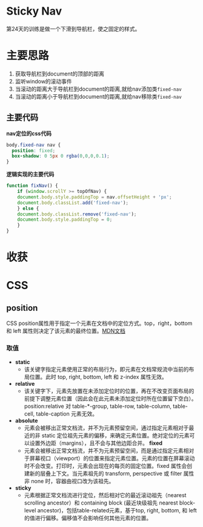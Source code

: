 # Sticky Nav
第24天的训练是做一个下滑到导航栏，使之固定的样式。


# 主要思路
1. 获取导航栏到document的顶部的距离
2. 监听window的滚动事件
3. 当滚动的距离大于导航栏到document的距离,就给nav添加类`fixed-nav`
4. 当滚动的距离小于导航栏到document的距离,就给nav移除类`fixed-nav`
## 主要代码
**nav定位的css代码**
```css
body.fixed-nav nav {
  position: fixed;
  box-shadow: 0 5px 0 rgba(0,0,0,0.1);
}
```

**逻辑实现的主要代码**
```js
function fixNav() {
    if (window.scrollY >= topOfNav) {
    document.body.style.paddingTop = nav.offsetHeight + 'px';
    document.body.classList.add('fixed-nav');
    } else {
    document.body.classList.remove('fixed-nav');
    document.body.style.paddingTop = 0;
    }
}
```
# 收获
# CSS
## position
CSS position属性用于指定一个元素在文档中的定位方式。top，right，bottom 和 left 属性则决定了该元素的最终位置。[MDN文档](https://developer.mozilla.org/zh-CN/docs/Web/CSS/position)

### 取值
- **static**
  - 该关键字指定元素使用正常的布局行为，即元素在文档常规流中当前的布局位置。此时 top, right, bottom, left 和 z-index 属性无效。
- **relative**
  - 该关键字下，元素先放置在未添加定位时的位置，再在不改变页面布局的前提下调整元素位置（因此会在此元素未添加定位时所在位置留下空白）。position:relative 对 table-*-group, table-row, table-column, table-cell, table-caption 元素无效。
- **absolute**
  - 元素会被移出正常文档流，并不为元素预留空间，通过指定元素相对于最近的非 static 定位祖先元素的偏移，来确定元素位置。绝对定位的元素可以设置外边距（margins），且不会与其他边距合并。
**fixed**
  - 元素会被移出正常文档流，并不为元素预留空间，而是通过指定元素相对于屏幕视口（viewport）的位置来指定元素位置。元素的位置在屏幕滚动时不会改变。打印时，元素会出现在的每页的固定位置。fixed 属性会创建新的层叠上下文。当元素祖先的 transform, perspective 或 filter 属性非 none 时，容器由视口改为该祖先。
- **sticky**
  - 元素根据正常文档流进行定位，然后相对它的最近滚动祖先（nearest scrolling ancestor）和 containing block (最近块级祖先 nearest block-level ancestor)，包括table-related元素，基于top, right, bottom, 和 left的值进行偏移。偏移值不会影响任何其他元素的位置。


